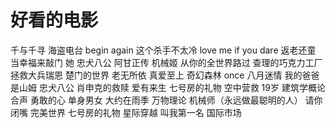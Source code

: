 # 好看的电影

千与千寻
海盗电台
begin again
这个杀手不太冷
love me if you dare
返老还童
当幸福来敲门
她
忠犬八公
阿甘正传
机械姬
从你的全世界路过
查理的巧克力工厂
拯救大兵瑞恩
楚门的世界
老无所依
真爱至上
奇幻森林
once
八月迷情
我的爸爸是山姆
忠犬八公
肖申克的救赎
爱有来生
七号房的礼物
空中营救
19岁
建筑学概论
合声
勇敢的心
单身男女
大约在雨季
万物理论
机械师（永远做最聪明的人）
请你闭嘴
完美世界
七号房的礼物
星际穿越
叫我第一名
国际市场